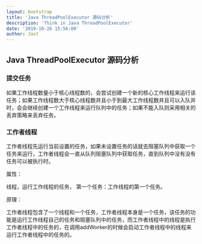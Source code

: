 ```yaml
---
layout: bootstrap
title: 'Java ThreadPoolExecutor 源码分析'
description: 'Think in Java ThreadPoolExecutor'
date: '2019-10-26 15:56:00'
author: Jast
---
```

## Java ThreadPoolExecutor 源码分析

### 提交任务
如果工作线程数量小于核心线程数的，会尝试创建一个新的核心工作线程来运行该任务；如果工作线程数大于核心线程数并且小于到最大工作线程数并且可以入队并时，会会继续创建一个工作线程来运行队列中的任务；如果不能入队则采用相关的丢弃策略来丢弃任务。

### 工作者线程
工作者线程先运行当前设置的任务，如果未设置任务的话就去阻塞队列中获取一个任务来运行，工作者线程会一直从队列阻塞队列中获取任务，直到队列中没有没有任务可以被执行时。

属性：

线程，运行工作线程的任务，
第一个任务：工作线程的第一个任务。

原理：

工作者线程包含了一个线程和一个任务，工作者线程本身是一个任务，该任务的功能是运行工作线程自己的任务和阻塞队列中的任务，而工作者线程中的线程是执行工作者线程中的任务的，在调用addWorker的时候会启动工作者线程中的线程来运行工作者线程中的任务的。